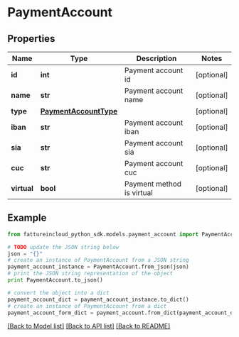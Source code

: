 # PaymentAccount


## Properties
Name | Type | Description | Notes
------------ | ------------- | ------------- | -------------
**id** | **int** | Payment account id | [optional] 
**name** | **str** | Payment account name | [optional] 
**type** | [**PaymentAccountType**](PaymentAccountType.md) |  | [optional] 
**iban** | **str** | Payment account iban | [optional] 
**sia** | **str** | Payment account sia | [optional] 
**cuc** | **str** | Payment account cuc | [optional] 
**virtual** | **bool** | Payment method is virtual | [optional] 

## Example

```python
from fattureincloud_python_sdk.models.payment_account import PaymentAccount

# TODO update the JSON string below
json = "{}"
# create an instance of PaymentAccount from a JSON string
payment_account_instance = PaymentAccount.from_json(json)
# print the JSON string representation of the object
print PaymentAccount.to_json()

# convert the object into a dict
payment_account_dict = payment_account_instance.to_dict()
# create an instance of PaymentAccount from a dict
payment_account_form_dict = payment_account.from_dict(payment_account_dict)
```
[[Back to Model list]](../README.md#documentation-for-models) [[Back to API list]](../README.md#documentation-for-api-endpoints) [[Back to README]](../README.md)


